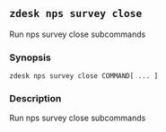 ## `zdesk nps survey close`

Run nps survey close subcommands

### Synopsis

    zdesk nps survey close COMMAND[ ... ]

### Description

Run nps survey close subcommands

